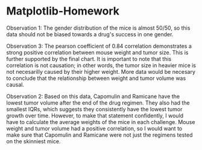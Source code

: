 # Matplotlib-Homework

Observation 1: The gender distribution of the mice is almost 50/50, so this data should not be biased towards a drug's success in one gender. 

Observation 3: The pearson coefficient of 0.84 correlation demonstrates a strong positive correlation between mouse weight and tumor size. This is further supported by the final chart. It is important to note that this correlation is not causation; in other words, the tumor size in heavier mice is not necesarilly caused by their higher weight. More data would be necesary to conclude that the relationship between weight and tumor volume was causal. 

Observation 2: Based on this data, Capomulin and Ramicane have the lowest tumor volume after the end of the drug regimen. They also had the smallest IQRs, which suggests they consistently have the lowest tumor growth over time. However, to make that statement confidently, I would have to calculate the average weights of the mice in each challenge. Mouse weight and tumor volume had a positive correlation, so I would want to make sure that Capomulin and Ramicane were not just the regimens tested on the skinniest mice. 
